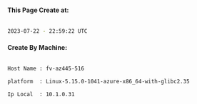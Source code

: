 
   
#### This Page Create at:

```bash

2023-07-22 - 22:59:22 UTC

```

#### Create By Machine:

```bash

Host Name : fv-az445-516

platform  : Linux-5.15.0-1041-azure-x86_64-with-glibc2.35

Ip Local  : 10.1.0.31

```

